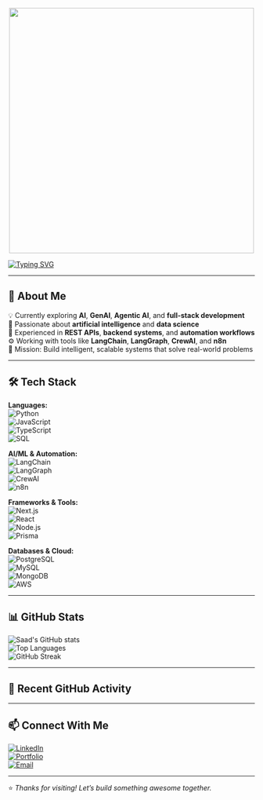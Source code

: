 <!-- Mario Animation -->
<p align="center">
  <img src="https://user-images.githubusercontent.com/74038190/225813708-98b745f2-7d22-48cf-9150-083f1b00d6c9.gif" width="500"/>
</p>

<!-- Typing Effect -->
[![Typing SVG](https://readme-typing-svg.herokuapp.com?font=Fira+Code&size=22&duration=3000&pause=1000&color=00C853&width=650&lines=Hi+there!+I'm+Saad+👋;Exploring+AI%2C+GenAI%2C+AgenticAI;Full-Stack+%7C+Backend+%7C+Data+Science;Building+Smart+and+Scalable+Systems)](https://git.io/typing-svg)

---

## 🚀 About Me
💡 Currently exploring **AI**, **GenAI**, **Agentic AI**, and **full-stack development**  
🧠 Passionate about **artificial intelligence** and **data science**  
🔗 Experienced in **REST APIs**, **backend systems**, and **automation workflows**  
⚙️ Working with tools like **LangChain**, **LangGraph**, **CrewAI**, and **n8n**  
📌 Mission: Build intelligent, scalable systems that solve real-world problems

---

## 🛠️ Tech Stack
**Languages:**  
![Python](https://img.shields.io/badge/Python-3776AB?style=for-the-badge&logo=python&logoColor=white)  
![JavaScript](https://img.shields.io/badge/JavaScript-F7DF1E?style=for-the-badge&logo=javascript&logoColor=black)  
![TypeScript](https://img.shields.io/badge/TypeScript-3178C6?style=for-the-badge&logo=typescript&logoColor=white)  
![SQL](https://img.shields.io/badge/SQL-336791?style=for-the-badge&logo=postgresql&logoColor=white)

**AI/ML & Automation:**  
![LangChain](https://img.shields.io/badge/LangChain-1A1A1A?style=for-the-badge&logo=chainlink&logoColor=white)  
![LangGraph](https://img.shields.io/badge/LangGraph-FF6F00?style=for-the-badge&logo=graph&logoColor=white)  
![CrewAI](https://img.shields.io/badge/CrewAI-2C3E50?style=for-the-badge&logo=teamspeak&logoColor=white)  
![n8n](https://img.shields.io/badge/n8n-1A82E2?style=for-the-badge&logo=n8n&logoColor=white)

**Frameworks & Tools:**  
![Next.js](https://img.shields.io/badge/Next.js-000000?style=for-the-badge&logo=nextdotjs&logoColor=white)  
![React](https://img.shields.io/badge/React-61DAFB?style=for-the-badge&logo=react&logoColor=black)  
![Node.js](https://img.shields.io/badge/Node.js-339933?style=for-the-badge&logo=nodedotjs&logoColor=white)  
![Prisma](https://img.shields.io/badge/Prisma-2D3748?style=for-the-badge&logo=prisma&logoColor=white)  

**Databases & Cloud:**  
![PostgreSQL](https://img.shields.io/badge/PostgreSQL-336791?style=for-the-badge&logo=postgresql&logoColor=white)  
![MySQL](https://img.shields.io/badge/MySQL-005C84?style=for-the-badge&logo=mysql&logoColor=white)  
![MongoDB](https://img.shields.io/badge/MongoDB-4EA94B?style=for-the-badge&logo=mongodb&logoColor=white)  
![AWS](https://img.shields.io/badge/AWS-FF9900?style=for-the-badge&logo=amazonaws&logoColor=white)

---

## 📊 GitHub Stats
![Saad's GitHub stats](https://github-readme-stats.vercel.app/api?username=YOUR_USERNAME&show_icons=true&theme=tokyonight)  
![Top Languages](https://github-readme-stats.vercel.app/api/top-langs/?username=YOUR_USERNAME&layout=compact&theme=tokyonight)  
![GitHub Streak](https://streak-stats.demolab.com?user=YOUR_USERNAME&theme=tokyonight&hide_border=false)

---

## 📝 Recent GitHub Activity
<!--START_SECTION:activity-->
<!-- This section will be automatically updated every day with your latest GitHub activity -->
<!--END_SECTION:activity-->

---

## 📫 Connect With Me
[![LinkedIn](https://img.shields.io/badge/LinkedIn-blue?style=for-the-badge&logo=linkedin)](https://linkedin.com/in/YOUR-LINKEDIN)  
[![Portfolio](https://img.shields.io/badge/Portfolio-black?style=for-the-badge&logo=web&logoColor=white)](https://YOUR-PORTFOLIO-LINK)  
[![Email](https://img.shields.io/badge/Email-D14836?style=for-the-badge&logo=gmail&logoColor=white)](mailto:YOUR-EMAIL)  

---

⭐ _Thanks for visiting! Let’s build something awesome together._
